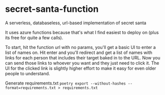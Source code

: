 # secret-santa-function
A serverless, databaseless, url-based implementation of secret santa

It uses azure functions because that's what I find easiest to deploy on (plus its free for quite a few calls).

To start, hit the function url with no params, you'll get a basic UI to enter a list of names on.
Hit enter and you'll redirect and get a list of names with links for each person that includes their target baked in to the URL.
Now you can send those links to whoever you want and they just need to click it.
The UI for the clicked link is slightly higher effort to make it easy for even older people to understand.

Generate requirements.txt
`poetry export --without-hashes --format=requirements.txt > requirements.txt`